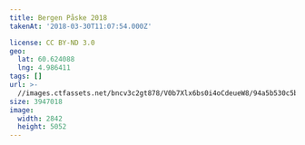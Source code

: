 ```yaml
---
title: Bergen Påske 2018
takenAt: '2018-03-30T11:07:54.000Z'

license: CC BY-ND 3.0
geo:
  lat: 60.624088
  lng: 4.986411
tags: []
url: >-
  //images.ctfassets.net/bncv3c2gt878/V0b7Xlx6bs0i4oCdeueW8/94a5b530c5b3dd1b2b4317ba18421abd/bergen-pske-2018_40282859565_o
size: 3947018
image:
  width: 2842
  height: 5052
---
```

